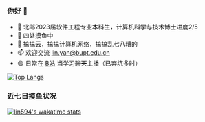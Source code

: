 ### 你好 👋

- 🏫 北邮2023届软件工程专业本科生，计算机科学与技术博士进度2/5
- 🔭 四处摸鱼中
- 🌱 搞搞云，搞搞计算机网络，搞搞乱七八糟的
- 📫 欢迎交流 [lin.yan@bupt.edu.cn](mailto:lin.yan@bupt.edu.cn)
- 😄 日常在 [B站](https://live.bilibili.com/10857721) 当学习~~聊天~~主播（已弃坑多时）

<!--

Here are some ideas to get you started:

- 🔭 I’m currently working on ...
- 🌱 I’m currently learning ...
- 👯 I’m looking to collaborate on ...
- 🤔 I’m looking for help with ...
- 💬 Ask me about ...
- 📫 How to reach me: ...
- 😄 Pronouns: ...
- ⚡ Fun fact: ...
-->

[![Top Langs](https://github-readme-stats.vercel.app/api/top-langs/?username=lin594&layout=compact&langs_count=6&card_width=445)](https://github.com/lin594/lin594)

### 近七日摸鱼状况

[![lin594's wakatime stats](https://github-readme-stats.vercel.app/api/wakatime?username=lin594&layout=compact&theme=buefy)](https://github.com/lin594/lin594)
